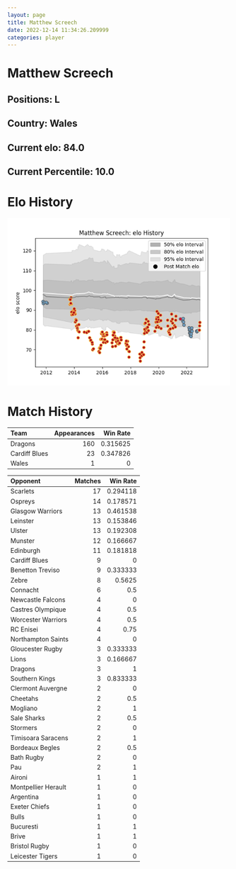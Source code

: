 ```yaml
---  
layout: page  
title: Matthew Screech  
date: 2022-12-14 11:34:26.209999  
categories: player  
---
```

# Matthew Screech

## Positions: L

## Country: Wales

## Current elo: 84.0

## Current Percentile: 10.0

# Elo History


![elo history](history_MatthewScreech.png)
# Match History


| Team          |   Appearances |   Win Rate |
|:--------------|--------------:|-----------:|
| Dragons       |           160 |   0.315625 |
| Cardiff Blues |            23 |   0.347826 |
| Wales         |             1 |   0        |

| Opponent            |   Matches |   Win Rate |
|:--------------------|----------:|-----------:|
| Scarlets            |        17 |   0.294118 |
| Ospreys             |        14 |   0.178571 |
| Glasgow Warriors    |        13 |   0.461538 |
| Leinster            |        13 |   0.153846 |
| Ulster              |        13 |   0.192308 |
| Munster             |        12 |   0.166667 |
| Edinburgh           |        11 |   0.181818 |
| Cardiff Blues       |         9 |   0        |
| Benetton Treviso    |         9 |   0.333333 |
| Zebre               |         8 |   0.5625   |
| Connacht            |         6 |   0.5      |
| Newcastle Falcons   |         4 |   0        |
| Castres Olympique   |         4 |   0.5      |
| Worcester Warriors  |         4 |   0.5      |
| RC Enisei           |         4 |   0.75     |
| Northampton Saints  |         4 |   0        |
| Gloucester Rugby    |         3 |   0.333333 |
| Lions               |         3 |   0.166667 |
| Dragons             |         3 |   1        |
| Southern Kings      |         3 |   0.833333 |
| Clermont Auvergne   |         2 |   0        |
| Cheetahs            |         2 |   0.5      |
| Mogliano            |         2 |   1        |
| Sale Sharks         |         2 |   0.5      |
| Stormers            |         2 |   0        |
| Timisoara Saracens  |         2 |   1        |
| Bordeaux Begles     |         2 |   0.5      |
| Bath Rugby          |         2 |   0        |
| Pau                 |         2 |   1        |
| Aironi              |         1 |   1        |
| Montpellier Herault |         1 |   0        |
| Argentina           |         1 |   0        |
| Exeter Chiefs       |         1 |   0        |
| Bulls               |         1 |   0        |
| Bucuresti           |         1 |   1        |
| Brive               |         1 |   1        |
| Bristol Rugby       |         1 |   0        |
| Leicester Tigers    |         1 |   0        |